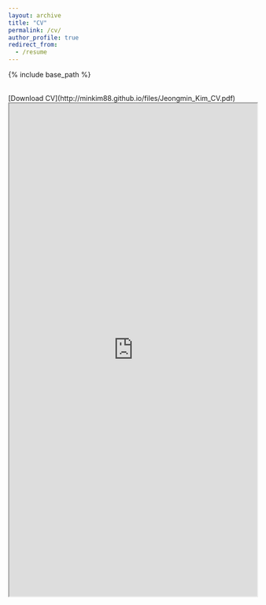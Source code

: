 ```yaml
---
layout: archive
title: "CV"
permalink: /cv/
author_profile: true
redirect_from:
  - /resume
---
```


{% include base_path %}

<br/>
[Download CV](http://minkim88.github.io/files/Jeongmin_Kim_CV.pdf)
<iframe src="https://docs.google.com/gview?url=http://minkim88.github.io/files/Jeongmin_Kim_CV.pdf&embedded=true" width="100%" height="1000px"></iframe>
